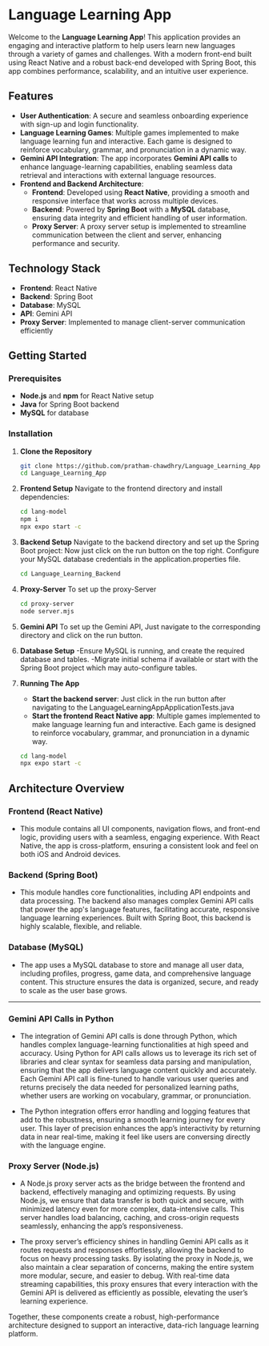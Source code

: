 # Language Learning App

Welcome to the **Language Learning App**! This application provides an engaging and interactive platform to help users learn new languages through a variety of games and challenges. With a modern front-end built using React Native and a robust back-end developed with Spring Boot, this app combines performance, scalability, and an intuitive user experience.

## Features

- **User Authentication**: A secure and seamless onboarding experience with sign-up and login functionality.
- **Language Learning Games**: Multiple games implemented to make language learning fun and interactive. Each game is designed to reinforce vocabulary, grammar, and pronunciation in a dynamic way.
- **Gemini API Integration**: The app incorporates **Gemini API calls** to enhance language-learning capabilities, enabling seamless data retrieval and interactions with external language resources.
- **Frontend and Backend Architecture**:
  - **Frontend**: Developed using **React Native**, providing a smooth and responsive interface that works across multiple devices.
  - **Backend**: Powered by **Spring Boot** with a **MySQL** database, ensuring data integrity and efficient handling of user information.
  - **Proxy Server**: A proxy server setup is implemented to streamline communication between the client and server, enhancing performance and security.

## Technology Stack

- **Frontend**: React Native
- **Backend**: Spring Boot
- **Database**: MySQL
- **API**: Gemini API
- **Proxy Server**: Implemented to manage client-server communication efficiently

## Getting Started

### Prerequisites

- **Node.js** and **npm** for React Native setup
- **Java** for Spring Boot backend
- **MySQL** for database

### Installation

1. **Clone the Repository**

   ```bash
   git clone https://github.com/pratham-chawdhry/Language_Learning_App.git
   cd Language_Learning_App
   
2. **Frontend Setup**
   Navigate to the frontend directory and install dependencies:
   ```bash
   cd lang-model
   npm i
   npx expo start -c
   
3. **Backend Setup**
   Navigate to the backend directory and set up the Spring Boot project:
   Now just click on the run button on the top right.
   Configure your MySQL database credentials in the application.properties file.
   ```bash
   cd Language_Learning_Backend
   
4. **Proxy-Server**
   To set up the proxy-Server
   ```bash
   cd proxy-server
   node server.mjs
   
5. **Gemini API**
   To set up the Gemini API, Just navigate to the corresponding directory and click on the run button.
   
6. **Database Setup**
   -Ensure MySQL is running, and create the required database and tables.
   -Migrate initial schema if available or start with the Spring Boot project which may auto-configure tables.
   
7. **Running The App**
     - **Start the backend server**: Just click in the run button after navigating to the LanguageLearningAppApplicationTests.java
     - **Start the frontend React Native app**: Multiple games implemented to make language learning fun and interactive. Each game is designed to reinforce vocabulary, grammar, and pronunciation in a dynamic way.
      ```bash
      cd lang-model
      npx expo start -c

## Architecture Overview

### Frontend (React Native)
   - This module contains all UI components, navigation flows, and front-end logic, providing users with a seamless, engaging experience. With React Native, the app is cross-platform, ensuring a consistent look and feel on both iOS and Android devices. 

### Backend (Spring Boot)
   - This module handles core functionalities, including API endpoints and data processing. The backend also manages complex Gemini API calls that power the app's language features, facilitating accurate, responsive language learning experiences. Built with Spring Boot, this backend is highly scalable, flexible, and reliable.

### Database (MySQL)
   - The app uses a MySQL database to store and manage all user data, including profiles, progress, game data, and comprehensive language content. This structure ensures the data is organized, secure, and ready to scale as the user base grows. 

---

### Gemini API Calls in Python
   - The integration of Gemini API calls is done through Python, which handles complex language-learning functionalities at high speed and accuracy. Using Python for API calls allows us to leverage its rich set of libraries and clear syntax for seamless data parsing and manipulation, ensuring that the app delivers language content quickly and accurately. Each Gemini API call is fine-tuned to handle various user queries and returns precisely the data needed for personalized learning paths, whether users are working on vocabulary, grammar, or pronunciation.

   - The Python integration offers error handling and logging features that add to the robustness, ensuring a smooth learning journey for every user. This layer of precision enhances the app’s interactivity by returning data in near real-time, making it feel like users are conversing directly with the language engine.

### Proxy Server (Node.js)
   - A Node.js proxy server acts as the bridge between the frontend and backend, effectively managing and optimizing requests. By using Node.js, we ensure that data transfer is both quick and secure, with minimized latency even for more complex, data-intensive calls. This server handles load balancing, caching, and cross-origin requests seamlessly, enhancing the app’s responsiveness.

   - The proxy server’s efficiency shines in handling Gemini API calls as it routes requests and responses effortlessly, allowing the backend to focus on heavy processing tasks. By isolating the proxy in Node.js, we also maintain a clear separation of concerns, making the entire system more modular, secure, and easier to debug. With real-time data streaming capabilities, this proxy ensures that every interaction with the Gemini API is delivered as efficiently as possible, elevating the user’s learning experience.

Together, these components create a robust, high-performance architecture designed to support an interactive, data-rich language learning platform.
